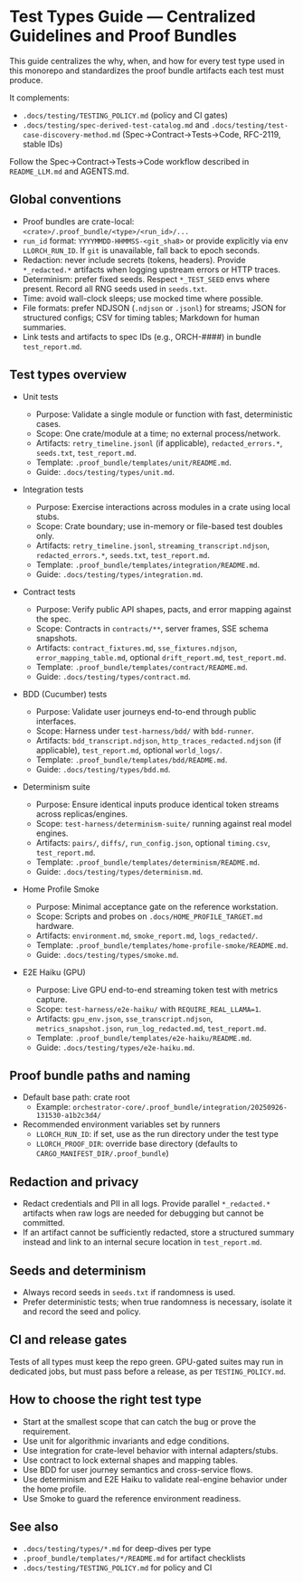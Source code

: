 # Test Types Guide — Centralized Guidelines and Proof Bundles

This guide centralizes the why, when, and how for every test type used in this monorepo and standardizes the proof bundle artifacts each test must produce.

It complements:
- `.docs/testing/TESTING_POLICY.md` (policy and CI gates)
- `.docs/testing/spec-derived-test-catalog.md` and `.docs/testing/test-case-discovery-method.md` (Spec→Contract→Tests→Code, RFC-2119, stable IDs)

Follow the Spec→Contract→Tests→Code workflow described in `README_LLM.md` and AGENTS.md.

## Global conventions

- Proof bundles are crate-local: `<crate>/.proof_bundle/<type>/<run_id>/...`
- `run_id` format: `YYYYMMDD-HHMMSS-<git_sha8>` or provide explicitly via env `LLORCH_RUN_ID`. If `git` is unavailable, fall back to epoch seconds.
- Redaction: never include secrets (tokens, headers). Provide `*_redacted.*` artifacts when logging upstream errors or HTTP traces.
- Determinism: prefer fixed seeds. Respect `*_TEST_SEED` envs where present. Record all RNG seeds used in `seeds.txt`.
- Time: avoid wall-clock sleeps; use mocked time where possible.
- File formats: prefer NDJSON (`.ndjson` or `.jsonl`) for streams; JSON for structured configs; CSV for timing tables; Markdown for human summaries.
- Link tests and artifacts to spec IDs (e.g., ORCH-####) in bundle `test_report.md`.

## Test types overview

- Unit tests
  - Purpose: Validate a single module or function with fast, deterministic cases.
  - Scope: One crate/module at a time; no external process/network.
  - Artifacts: `retry_timeline.jsonl` (if applicable), `redacted_errors.*`, `seeds.txt`, `test_report.md`.
  - Template: `.proof_bundle/templates/unit/README.md`.
  - Guide: `.docs/testing/types/unit.md`.

- Integration tests
  - Purpose: Exercise interactions across modules in a crate using local stubs.
  - Scope: Crate boundary; use in-memory or file-based test doubles only.
  - Artifacts: `retry_timeline.jsonl`, `streaming_transcript.ndjson`, `redacted_errors.*`, `seeds.txt`, `test_report.md`.
  - Template: `.proof_bundle/templates/integration/README.md`.
  - Guide: `.docs/testing/types/integration.md`.

- Contract tests
  - Purpose: Verify public API shapes, pacts, and error mapping against the spec.
  - Scope: Contracts in `contracts/**`, server frames, SSE schema snapshots.
  - Artifacts: `contract_fixtures.md`, `sse_fixtures.ndjson`, `error_mapping_table.md`, optional `drift_report.md`, `test_report.md`.
  - Template: `.proof_bundle/templates/contract/README.md`.
  - Guide: `.docs/testing/types/contract.md`.

- BDD (Cucumber) tests
  - Purpose: Validate user journeys end-to-end through public interfaces.
  - Scope: Harness under `test-harness/bdd/` with `bdd-runner`.
  - Artifacts: `bdd_transcript.ndjson`, `http_traces_redacted.ndjson` (if applicable), `test_report.md`, optional `world_logs/`.
  - Template: `.proof_bundle/templates/bdd/README.md`.
  - Guide: `.docs/testing/types/bdd.md`.

- Determinism suite
  - Purpose: Ensure identical inputs produce identical token streams across replicas/engines.
  - Scope: `test-harness/determinism-suite/` running against real model engines.
  - Artifacts: `pairs/`, `diffs/`, `run_config.json`, optional `timing.csv`, `test_report.md`.
  - Template: `.proof_bundle/templates/determinism/README.md`.
  - Guide: `.docs/testing/types/determinism.md`.

- Home Profile Smoke
  - Purpose: Minimal acceptance gate on the reference workstation.
  - Scope: Scripts and probes on `.docs/HOME_PROFILE_TARGET.md` hardware.
  - Artifacts: `environment.md`, `smoke_report.md`, `logs_redacted/`.
  - Template: `.proof_bundle/templates/home-profile-smoke/README.md`.
  - Guide: `.docs/testing/types/smoke.md`.

- E2E Haiku (GPU)
  - Purpose: Live GPU end-to-end streaming token test with metrics capture.
  - Scope: `test-harness/e2e-haiku/` with `REQUIRE_REAL_LLAMA=1`.
  - Artifacts: `gpu_env.json`, `sse_transcript.ndjson`, `metrics_snapshot.json`, `run_log_redacted.md`, `test_report.md`.
  - Template: `.proof_bundle/templates/e2e-haiku/README.md`.
  - Guide: `.docs/testing/types/e2e-haiku.md`.

## Proof bundle paths and naming

- Default base path: crate root
  - Example: `orchestrator-core/.proof_bundle/integration/20250926-131530-a1b2c3d4/`
- Recommended environment variables set by runners
  - `LLORCH_RUN_ID`: if set, use as the run directory under the test type
  - `LLORCH_PROOF_DIR`: override base directory (defaults to `CARGO_MANIFEST_DIR/.proof_bundle`)

## Redaction and privacy

- Redact credentials and PII in all logs. Provide parallel `*_redacted.*` artifacts when raw logs are needed for debugging but cannot be committed.
- If an artifact cannot be sufficiently redacted, store a structured summary instead and link to an internal secure location in `test_report.md`.

## Seeds and determinism

- Always record seeds in `seeds.txt` if randomness is used.
- Prefer deterministic tests; when true randomness is necessary, isolate it and record the seed and policy.

## CI and release gates

Tests of all types must keep the repo green. GPU-gated suites may run in dedicated jobs, but must pass before a release, as per `TESTING_POLICY.md`.

## How to choose the right test type

- Start at the smallest scope that can catch the bug or prove the requirement.
- Use unit for algorithmic invariants and edge conditions.
- Use integration for crate-level behavior with internal adapters/stubs.
- Use contract to lock external shapes and mapping tables.
- Use BDD for user journey semantics and cross-service flows.
- Use determinism and E2E Haiku to validate real-engine behavior under the home profile.
- Use Smoke to guard the reference environment readiness.

## See also

- `.docs/testing/types/*.md` for deep-dives per type
- `.proof_bundle/templates/*/README.md` for artifact checklists
- `.docs/testing/TESTING_POLICY.md` for policy and CI
